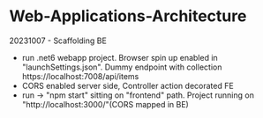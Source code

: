 # Web-Applications-Architecture

20231007 - Scaffolding
BE
- run .net6 webapp project. Browser spin up enabled in "launchSettings.json". Dummy endpoint with collection https://localhost:7008/api/items
- CORS enabled server side, Controller action decorated
FE
- run -> "npm start" sitting on "frontend" path. Project running on "http://localhost:3000/"(CORS mapped in BE)